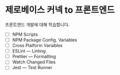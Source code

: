 # 제로베이스 커넥 to 프론트엔드

프론트엔드 개발에 대해 학습합니다.

- [ ] NPM Scripts
- [ ] NPM Package Config. Variables
- [ ] Cross Platform Variables
- [ ] ESLint — Linting
- [ ] Prettier — Formatting
- [ ] Watch Changed Files
- [ ] Jest — Test Runner
